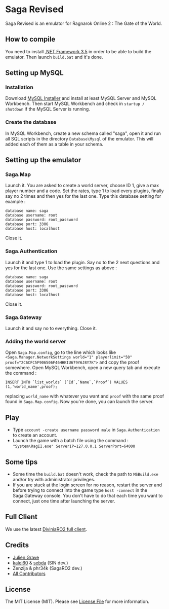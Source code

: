 # Saga Revised

Saga Revised is an emulator for Ragnarok Online 2 : The Gate of the World.

## How to compile
You need to install [.NET Framework 3.5](http://www.microsoft.com/en-us/download/details.aspx?id=21) in order to be able to build the emulator. Then launch `build.bat` and it's done.

## Setting up MySQL

### Installation
Download [MySQL Installer](http://dev.mysql.com/downloads/windows/installer/) and install at least MySQL Server and MySQL Workbench. Then start MySQL Workbench and check in `startup / shutdown` if the MySQL Server is running.

### Create the database
In MySQL Workbench, create a new schema called "saga", open it and run all SQL scripts in the directory `Database\Mysql` of the emulator. This will added each of them as a table in your schema.

## Setting up the emulator

### Saga.Map
Launch it. You are asked to create a world server, choose ID 1, give a max player number and a code. Set the rates, type 1 to load every plugins, finally say no 2 times and then yes for the last one. Type this database setting for example :
```
database name: saga
database username: root
database password: root_password
database port: 3306
database host: localhost
```
Close it.

### Saga.Authentication
Launch it and type 1 to load the plugin. Say no to the 2 next questions and yes for the last one. Use the same settings as above :
```
database name: saga
database username: root
database password: root_password
database port: 3306
database host: localhost
```
Close it.

### Saga.Gateway
Launch it and say no to everything. Close it.

### Adding the world server
Open `Saga.Map.config`, go to the line which looks like `<Saga.Manager.NetworkSettings world="1" playerlimit="50" proof="2C6CFC5F906506F46HHKIU679Y6J8Y7K">` and copy the proof somewhere. Open MySQL Workbench, open a new query tab and execute the command :
```
INSERT INTO `list_worlds` (`Id`,`Name`,`Proof`) VALUES (1,'world_name',proof);
```
replacing `world_name` with whatever you want and `proof` with the same proof found in `Saga.Map.config`.
Now you're done, you can launch the server.

## Play
* Type `account -create username password male` in `Saga.Authentication` to create an account.
* Launch the game with a batch file using the command : `"System\RagII.exe" ServerIP=127.0.0.1 ServerPort=64000`

## Some tips
* Some time the `build.bat` doesn't work, check the path to `MSBuild.exe` and/or try with administrator privileges.
* If you are stuck at the login screen for no reason, restart the server and before trying to connect into the game type `host -connect` in the Saga.Gateway console. You don't have to do that each time you want to connect, just one time after launching the server.

## Full Client
We use the latest [DiviniaRO2 full client](https://mega.co.nz/#!yZhlkB5S!j6zia8kE_uLZ65WaJavDS-nVvq7-vyDgtGfRIbcmm9E).

## Credits
* [Julien Grave](https://github.com/darkin47)
* [kalel60](https://www.assembla.com/profile/kalel60) & [sebda](https://www.assembla.com/profile/Sebda) (SIN dev.)
* Zenzija & phr34k (SagaRO2 dev.)
* [All Contributors](https://github.com/Darkin47/SagaRevised/graphs/contributors)

## License
The MIT License (MIT). Please see [License File](https://github.com/Darkin47/SagaRevised/blob/master/LICENSE) for more information.
